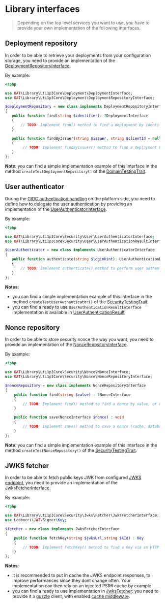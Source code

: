 # Library interfaces

> Depending on the top level services you want to use, you have to provide your own implementation of the following interfaces.

## Deployment repository

In order to be able to retrieve your deployments from your configuration storage, you need to provide an implementation of the [DeploymentRepositoryInterface](../../src/Deployment/DeploymentRepositoryInterface.php).

By example:
```php
<?php

use OAT\Library\Lti1p3Core\Deployment\DeploymentInterface;
use OAT\Library\Lti1p3Core\Deployment\DeploymentRepositoryInterface;

$deploymentRepository = new class implements DeploymentRepositoryInterface
{
   public function find(string $identifier): ?DeploymentInterface
   {
       // TODO: Implement find() method to find a deployment by identifier, or null if not found.
   }

   public function findByIssuer(string $issuer, string $clientId = null): ?DeploymentInterface
   {
        // TODO: Implement findByIssuer() method to find a deployment by issuer, and client id if provided.
   }
};
```
**Note**: you can find a simple implementation example of this interface in the method `createTestDeploymentRepository()` of the [DomainTestingTrait](../../tests/Traits/DomainTestingTrait.php).

## User authenticator

During the [OIDC authentication handling](https://www.imsglobal.org/spec/security/v1p0#step-3-authentication-response) on the platform side, you need to define how to delegate the user authentication by providing an implementation of the [UserAuthenticatorInterface](../../src/Security/User/UserAuthenticatorInterface.php).

By example:
```php
<?php

use OAT\Library\Lti1p3Core\Security\User\UserAuthenticatorInterface;
use OAT\Library\Lti1p3Core\Security\User\UserAuthenticationResultInterface;

$userAuthenticator = new class implements UserAuthenticatorInterface
{
   public function authenticate(string $loginHint): UserAuthenticationResultInterface
   {
       // TODO: Implement authenticate() method to perform user authentication (ex: session, LDAP, etc)
   }
};
```
**Notes**:
- you can find a simple implementation example of this interface in the method `createTestUserAuthenticator()` of the [SecurityTestingTrait](../../tests/Traits/SecurityTestingTrait.php).
- you can find a ready to use `UserAuthenticationResultInterface` implementation is available in [UserAuthenticationResult](../../src/Security/User/UserAuthenticationResult.php)

## Nonce repository

In order to be able to store security nonce the way you want, you need to provide an implementation of the [NonceRepositoryInterface](../../src/Security/Nonce/NonceRepositoryInterface.php).

By example:
```php
<?php

use OAT\Library\Lti1p3Core\Security\Nonce\NonceInterface;
use OAT\Library\Lti1p3Core\Security\Nonce\NonceRepositoryInterface;

$nonceRepository = new class implements NonceRepositoryInterface
{
    public function find(string $value) : ?NonceInterface
    {
        // TODO: Implement find() method to find a nonce by value, or null if not found.
    }

    public function save(NonceInterface $nonce) : void
    {
        // TODO: Implement save() method to save a nonce (cache, database, etc)
    }
};
```
**Note**: you can find a simple implementation example of this interface in the method `createTestNonceRepository()` of the [SecurityTestingTrait](../../tests/Traits/SecurityTestingTrait.php).

## JWKS fetcher

In order to be able to fetch public keys JWK from configured [JWKS endpoint](https://auth0.com/docs/tokens/concepts/jwks), you need to provide an implementation of the [JwksFetcherInterface](../../src/Security/Jwks/Fetcher/JwksFetcherInterface.php).

By example:
```php
<?php

use OAT\Library\Lti1p3Core\Security\Jwks\Fetcher\JwksFetcherInterface;
use Lcobucci\JWT\Signer\Key;

$fetcher = new class implements JwksFetcherInterface
{
    public function fetchKey(string $jwksUrl,string $kId) : Key
    {
        // TODO: Implement fetchKey() method to find a Key via an HTTP call to the $jwksUrl, for the kid $kId.
    }
};
```
**Notes**:
- it is recommended to put in cache the JWKS endpoint responses, to improve performances since they dont change often. Your implementation can then rely on an injected PSR6 cache by example.
- you can find a ready to use implementation in [JwksFetcher](../../src/Security/Jwks/Fetcher/JwksFetcher.php): you need to provide it a [guzzle](http://docs.guzzlephp.org/en/stable/) client, with enabled [cache middleware](https://github.com/Kevinrob/guzzle-cache-middleware).